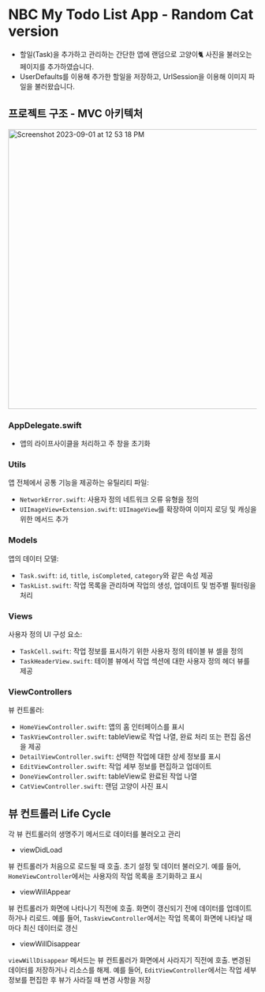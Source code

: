# NBC My Todo List App - Random Cat version

- 할일(Task)을 추가하고 관리하는 간단한 앱에 랜덤으로 고양이🐈 사진을 불러오는 페이지를 추가하였습니다.
- UserDefaults를 이용해 추가한 할일을 저장하고, UrlSession을 이용해 이미지 파일을 불러왔습니다.




## 프로젝트 구조 - MVC 아키텍처

<img width="566" alt="Screenshot 2023-09-01 at 12 53 18 PM" src="https://github.com/osrsla/todolist_/assets/139095139/63d76ac6-995b-4cef-aca0-dbabc84fd9d0">

### AppDelegate.swift

- 앱의 라이프사이클을 처리하고 주 창을 초기화

### Utils

앱 전체에서 공통 기능을 제공하는 유틸리티 파일: 

- `NetworkError.swift`: 사용자 정의 네트워크 오류 유형을 정의
- `UIImageView+Extension.swift`: `UIImageView`를 확장하여 이미지 로딩 및 캐싱을 위한 메서드 추가

### Models

앱의 데이터 모델:

- `Task.swift`: `id`, `title`, `isCompleted`, `category`와 같은 속성 제공
- `TaskList.swift`: 작업 목록을 관리하며 작업의 생성, 업데이트 및 범주별 필터링을 처리

### Views

사용자 정의 UI 구성 요소:

- `TaskCell.swift`: 작업 정보를 표시하기 위한 사용자 정의 테이블 뷰 셀을 정의
- `TaskHeaderView.swift`: 테이블 뷰에서 작업 섹션에 대한 사용자 정의 헤더 뷰를 제공

### ViewControllers

뷰 컨트롤러:

- `HomeViewController.swift`: 앱의 홈 인터페이스를 표시
- `TaskViewController.swift`: tableView로 작업 나열, 완료 처리 또는 편집 옵션을 제공
- `DetailViewController.swift`: 선택한 작업에 대한 상세 정보를 표시
- `EditViewController.swift`: 작업 세부 정보를 편집하고 업데이트
- `DoneViewController.swift`: tableView로 완료된 작업 나열
- `CatViewController.swift`: 랜덤 고양이 사진 표시




## 뷰 컨트롤러 Life Cycle

각 뷰 컨트롤러의 생명주기 메서드로 데이터를 불러오고 관리

- viewDidLoad

뷰 컨트롤러가 처음으로 로드될 때 호출. 초기 설정 및 데이터 불러오기. 예를 들어, `HomeViewController`에서는 사용자의 작업 목록을 초기화하고 표시

- viewWillAppear

뷰 컨트롤러가 화면에 나타나기 직전에 호출. 화면이 갱신되기 전에 데이터를 업데이트하거나 리로드. 예를 들어, `TaskViewController`에서는 작업 목록이 화면에 나타날 때마다 최신 데이터로 갱신

- viewWillDisappear

`viewWillDisappear` 메서드는 뷰 컨트롤러가 화면에서 사라지기 직전에 호출. 변경된 데이터를 저장하거나 리소스를 해제. 예를 들어, `EditViewController`에서는 작업 세부 정보를 편집한 후 뷰가 사라질 때 변경 사항을 저장
